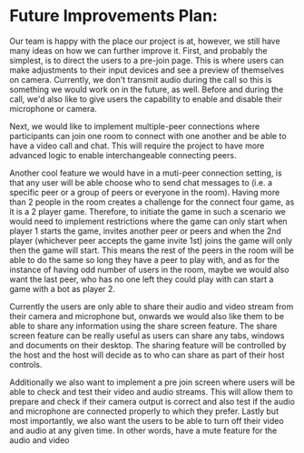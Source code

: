 # Future Improvements Plan:

Our team is happy with the place our project is at, however, we still have many ideas on how we can further improve it. First, and probably the simplest, is to direct the users to a pre-join page. This is where users can make adjustments to their input devices and see a preview of themselves on camera. Currently, we don't transmit audio during the call so this is something we would work on in the future, as well. Before and during the call, we'd also like to give users the capability to enable and disable their microphone or camera.

Next, we would like to implement multiple-peer connections where participants can join one room to connect with one another and be able to have a video call and chat. This will require the project to have more advanced logic to enable interchangeable connecting peers.

Another cool feature we would have in a muti-peer connection setting, is that any user will be able choose who to send chat messages to (i.e. a specific peer or a group of peers or everyone in the room). Having more than 2 people in the room creates a challenge for the connect four game, as it is a 2 player game. Therefore, to initiate the game in such a scenario we would need to implement restrictions where the game can only start when player 1 starts the game, invites another peer or peers and when the 2nd player (whichever peer accepts the game invite 1st) joins the game will only then the game will start. This means the rest of the peers in the room will be able to do the same so long they have a peer to play with, and as for the instance of having odd number of users in the room, maybe we would also want the last peer, who has no one left they could play with can start a game with a bot as player 2.

Currently the users are only able to share their audio and video stream from their camera and microphone but, onwards we would also like them to be able to share any information using the share screen feature. The share screen feature can be really useful as users can share any tabs, windows and documents on their desktop. The sharing feature will be controlled by the host and the host will decide as to who can share as part of their host controls.

Additionally we also want to implement a pre join screen where users will be able to check and test their video and audio streams. This will allow them to prepare and check if their camera output is correct and also test if the audio and microphone are connected properly to which they prefer. Lastly but most importantly, we also want the users to be able to turn off their video and audio at any given time. In other words, have a mute feature for the audio and video
